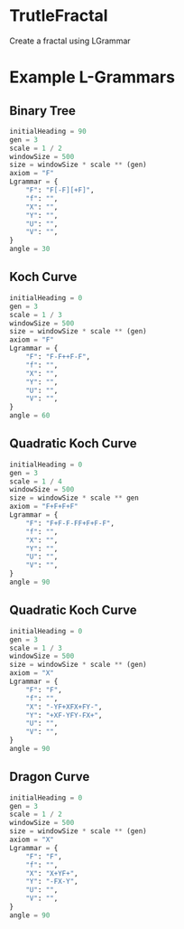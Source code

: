 # TrutleFractal

Create a fractal using LGrammar

# Example L-Grammars

## Binary Tree

```python
initialHeading = 90
gen = 3
scale = 1 / 2
windowSize = 500
size = windowSize * scale ** (gen)
axiom = "F"
Lgrammar = {
    "F": "F[-F][+F]",
    "f": "",
    "X": "",
    "Y": "",
    "U": "",
    "V": "",
}
angle = 30
```

## Koch Curve

```python
initialHeading = 0
gen = 3
scale = 1 / 3
windowSize = 500
size = windowSize * scale ** (gen)
axiom = "F"
Lgrammar = {
    "F": "F-F++F-F",
    "f": "",
    "X": "",
    "Y": "",
    "U": "",
    "V": "",
}
angle = 60
```

## Quadratic Koch Curve

```python
initialHeading = 0
gen = 3
scale = 1 / 4
windowSize = 500
size = windowSize * scale ** gen
axiom = "F+F+F+F"
Lgrammar = {
    "F": "F+F-F-FF+F+F-F",
    "f": "",
    "X": "",
    "Y": "",
    "U": "",
    "V": "",
}
angle = 90
```

## Quadratic Koch Curve

```python
initialHeading = 0
gen = 3
scale = 1 / 3
windowSize = 500
size = windowSize * scale ** (gen)
axiom = "X"
Lgrammar = {
    "F": "F",
    "f": "",
    "X": "-YF+XFX+FY-",
    "Y": "+XF-YFY-FX+",
    "U": "",
    "V": "",
}
angle = 90
```

## Dragon Curve

```python
initialHeading = 0
gen = 3
scale = 1 / 2
windowSize = 500
size = windowSize * scale ** (gen)
axiom = "X"
Lgrammar = {
    "F": "F",
    "f": "",
    "X": "X+YF+",
    "Y": "-FX-Y",
    "U": "",
    "V": "",
}
angle = 90
```
